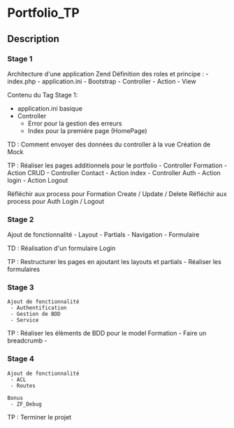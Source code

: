 # Portfolio_TP
## Description


### Stage 1
Architecture d'une application Zend
Définition des roles et principe : 
    - index.php
    - application.ini
    - Bootstrap
    - Controller 
    - Action 
    - View  
    
Contenu du Tag Stage 1:
- application.ini basique
- Controller 
  - Error pour la gestion des erreurs
  - Index pour la premiére page (HomePage)
  
TD : 
    Comment envoyer des données du controller à la vue
    Création de Mock

TP : 
    Réaliser les pages additionnels pour le portfolio
      - Controller Formation
        - Action CRUD
      - Controller Contact
        - Action index
      - Controller Auth
        - Action login
        - Action Logout
      
Réfléchir aux process pour Formation Create / Update / Delete
Réfléchir aux process pour Auth Login / Logout
  
  
### Stage 2
  Ajout de fonctionnalité
    - Layout
    - Partials
    - Navigation
    - Formulaire

TD : 
    Réalisation d'un formulaire Login
    
TP : 
    Restructurer les pages en ajoutant les layouts et partials
      - Réaliser les formulaires
      
### Stage 3
    Ajout de fonctionnalité
     - Authentification
     - Gestion de BDD
     - Service
     
TP : 
    Réaliser les élèments de BDD pour le model Formation
        - Faire un breadcrumb
        - 


### Stage 4
    Ajout de fonctionnalité
     - ACL
     - Routes
    
    Bonus
     - ZF_Debug
     
TP : Terminer le projet